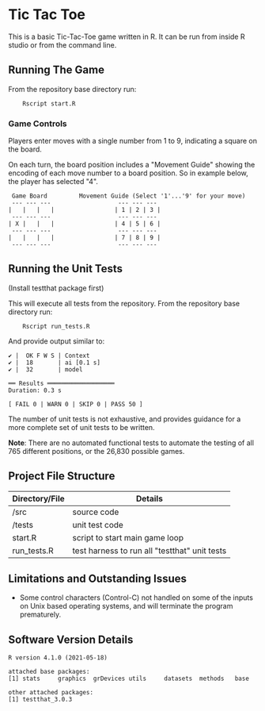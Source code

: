 # Tic Tac Toe

This is a basic Tic-Tac-Toe game written in R. It can be run from inside R studio or from the command
line.



## Running The Game

From the repository base directory run:

        Rscript start.R 


### Game Controls

Players enter moves with a single number from 1 to 9, indicating a square on the board.

On each turn, the board position includes a "Movement Guide" showing the encoding of each move number to a board
position. So in example below, the player has selected "4".


     Game Board         Movement Guide (Select '1'...'9' for your move)
     --- --- ---                   --- --- ---
    |   |   |   |                 | 1 | 2 | 3 |
     --- --- ---                   --- --- ---
    | X |   |   |                 | 4 | 5 | 6 |
     --- --- ---                   --- --- ---
    |   |   |   |                 | 7 | 8 | 9 |
     --- --- ---                   --- --- ---



## Running the Unit Tests

(Install testthat package first)

This will execute all tests from the repository. From the repository base directory run:

        Rscript run_tests.R 


And provide output similar to:

    ✔ |  OK F W S | Context
    ✔ |  18       | ai [0.1 s]
    ✔ |  32       | model
    
    ══ Results ═══════════════════
    Duration: 0.3 s
    
    [ FAIL 0 | WARN 0 | SKIP 0 | PASS 50 ]

The number of unit tests is not exhaustive, and provides guidance for a more complete set of unit
tests to be written.

**Note**: There are no automated functional tests to automate the testing of all 765 different positions, or
the 26,830 possible games.

## Project File Structure


| Directory/File | Details |
|----------|-------------------------------|
| /src | source code |
| /tests | unit test code |
| start.R | script to start main game loop |
| run_tests.R | test harness to run all "testthat" unit tests |


## Limitations and Outstanding Issues

* Some control characters (Control-C) not handled on some of the inputs on Unix based operating systems, and will terminate the program prematurely.

## Software Version Details

    R version 4.1.0 (2021-05-18)
 
    attached base packages:
    [1] stats     graphics  grDevices utils     datasets  methods   base
    
    other attached packages:
    [1] testthat_3.0.3
